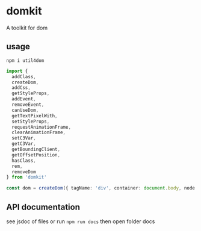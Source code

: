 # domkit

A toolkit for dom
## usage

`npm i util4dom`


```ts
import {
  addClass,
  createDom,
  addCss,
  getStyleProps,
  addEvent,
  removeEvent,
  canUseDom,
  getTextPixelWith,
  setStyleProps,
  requestAnimationFrame,
  clearAnimationFrame,
  setC3Var,
  getC3Var,
  getBoundingClient,
  getOffsetPosition,
  hasClass,
  rem,
  removeDom
} from 'domkit'

const dom = createDom({ tagName: 'div', container: document.body, node: `Hey Guys, I'm Gavin!` })
```

## API documentation

see jsdoc of files or run `npm run docs` then open folder docs
